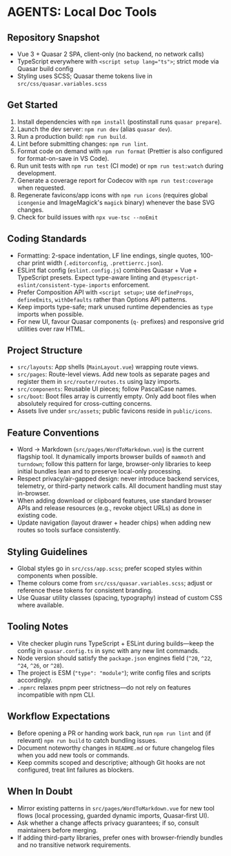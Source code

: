 # AGENTS: Local Doc Tools

## Repository Snapshot

- Vue 3 + Quasar 2 SPA, client-only (no backend, no network calls)
- TypeScript everywhere with `<script setup lang="ts">`; strict mode via Quasar build config
- Styling uses SCSS; Quasar theme tokens live in `src/css/quasar.variables.scss`

## Get Started

1. Install dependencies with `npm install` (postinstall runs `quasar prepare`).
2. Launch the dev server: `npm run dev` (alias `quasar dev`).
3. Run a production build: `npm run build`.
4. Lint before submitting changes: `npm run lint`.
5. Format code on demand with `npm run format` (Prettier is also configured for format-on-save in VS Code).
6. Run unit tests with `npm run test` (CI mode) or `npm run test:watch` during development.
7. Generate a coverage report for Codecov with `npm run test:coverage` when requested.
8. Regenerate favicons/app icons with `npm run icons` (requires global `icongenie` and ImageMagick's `magick` binary) whenever the base SVG changes.
9. Check for build issues with `npx vue-tsc --noEmit`

## Coding Standards

- Formatting: 2-space indentation, LF line endings, single quotes, 100-char print width (`.editorconfig`, `.prettierrc.json`).
- ESLint flat config (`eslint.config.js`) combines Quasar + Vue + TypeScript presets. Expect type-aware linting and `@typescript-eslint/consistent-type-imports` enforcement.
- Prefer Composition API with `<script setup>`; use `defineProps`, `defineEmits`, `withDefaults` rather than Options API patterns.
- Keep imports type-safe; mark unused runtime dependencies as `type` imports when possible.
- For new UI, favour Quasar components (`q-` prefixes) and responsive grid utilities over raw HTML.

## Project Structure

- `src/layouts`: App shells (`MainLayout.vue`) wrapping route views.
- `src/pages`: Route-level views. Add new tools as separate pages and register them in `src/router/routes.ts` using lazy imports.
- `src/components`: Reusable UI pieces; follow PascalCase names.
- `src/boot`: Boot files array is currently empty. Only add boot files when absolutely required for cross-cutting concerns.
- Assets live under `src/assets`; public favicons reside in `public/icons`.

## Feature Conventions

- Word -> Markdown (`src/pages/WordToMarkdown.vue`) is the current flagship tool. It dynamically imports browser builds of `mammoth` and `turndown`; follow this pattern for large, browser-only libraries to keep initial bundles lean and to preserve local-only processing.
- Respect privacy/air-gapped design: never introduce backend services, telemetry, or third-party network calls. All document handling must stay in-browser.
- When adding download or clipboard features, use standard browser APIs and release resources (e.g., revoke object URLs) as done in existing code.
- Update navigation (layout drawer + header chips) when adding new routes so tools surface consistently.

## Styling Guidelines

- Global styles go in `src/css/app.scss`; prefer scoped styles within components when possible.
- Theme colours come from `src/css/quasar.variables.scss`; adjust or reference these tokens for consistent branding.
- Use Quasar utility classes (spacing, typography) instead of custom CSS where available.

## Tooling Notes

- Vite checker plugin runs TypeScript + ESLint during builds—keep the config in `quasar.config.ts` in sync with any new lint commands.
- Node version should satisfy the `package.json` engines field (`^20`, `^22`, `^24`, `^26`, or `^28`).
- The project is ESM (`"type": "module"`); write config files and scripts accordingly.
- `.npmrc` relaxes pnpm peer strictness—do not rely on features incompatible with npm CLI.

## Workflow Expectations

- Before opening a PR or handing work back, run `npm run lint` and (if relevant) `npm run build` to catch bundling issues.
- Document noteworthy changes in `README.md` or future changelog files when you add new tools or commands.
- Keep commits scoped and descriptive; although Git hooks are not configured, treat lint failures as blockers.

## When In Doubt

- Mirror existing patterns in `src/pages/WordToMarkdown.vue` for new tool flows (local processing, guarded dynamic imports, Quasar-first UI).
- Ask whether a change affects privacy guarantees; if so, consult maintainers before merging.
- If adding third-party libraries, prefer ones with browser-friendly bundles and no transitive network requirements.
